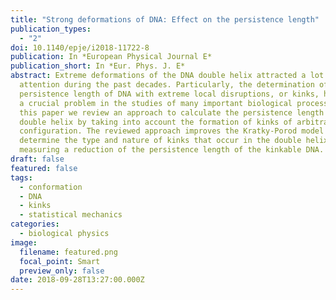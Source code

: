 ```yaml
---
title: "Strong deformations of DNA: Effect on the persistence length"
publication_types:
  - "2"
doi: 10.1140/epje/i2018-11722-8
publication: In *European Physical Journal E*
publication_short: In *Eur. Phys. J. E*
abstract: Extreme deformations of the DNA double helix attracted a lot of
  attention during the past decades. Particularly, the determination of the
  persistence length of DNA with extreme local disruptions, or kinks, has become
  a crucial problem in the studies of many important biological processes. In
  this paper we review an approach to calculate the persistence length of the
  double helix by taking into account the formation of kinks of arbitrary
  configuration. The reviewed approach improves the Kratky-Porod model to
  determine the type and nature of kinks that occur in the double helix, by
  measuring a reduction of the persistence length of the kinkable DNA.
draft: false
featured: false
tags:
  - conformation
  - DNA
  - kinks
  - statistical mechanics
categories:
  - biological physics
image:
  filename: featured.png
  focal_point: Smart
  preview_only: false
date: 2018-09-28T13:27:00.000Z
---
```

